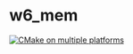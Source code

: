 # w6_mem

[![CMake on multiple platforms](https://github.com/te9yie/cpp-w6_mem/actions/workflows/cmake-multi-platform.yml/badge.svg)](https://github.com/te9yie/cpp-w6_mem/actions/workflows/cmake-multi-platform.yml)
